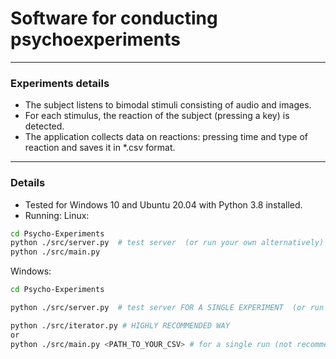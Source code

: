 # Software for conducting psychoexperiments
______________________________________________________________________________________________________________

### Experiments details
- The subject listens to bimodal stimuli consisting of audio and images.
- For each stimulus, the reaction of the subject (pressing a key) is detected.
- The application collects data on reactions: pressing time and type of reaction and saves it in *.csv format.
______________________________________________________________________________________________________________
### Details
- Tested for Windows 10 and Ubuntu 20.04 with Python 3.8 installed.
- Running:
Linux:
```sh
cd Psycho-Experiments
python ./src/server.py  # test server  (or run your own alternatively)
python ./src/main.py
```
Windows:
```sh
cd Psycho-Experiments

python ./src/server.py  # test server FOR A SINGLE EXPERIMENT  (or run your own alternatively)

python ./src/iterator.py # HIGHLY RECOMMENDED WAY
or
python ./src/main.py <PATH_TO_YOUR_CSV> # for a single run (not recommended)
```
